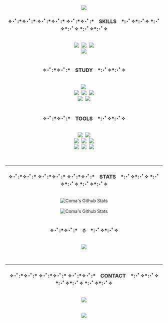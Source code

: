 <div align="center">
  <img src="https://capsule-render.vercel.app/api?type=waving&color=0:000000&height=300&section=header&text=COMA'S%20GITHUB&fontSize=70&fontColor=FFFFFF&fontAlignY=30&desc=Per%20Aspera%20Ad%20Astra.&descAlign=50&descAlignY=50&animation=twinkling" />
</div>
<h3 align="center">✧･ﾟ:*✧･ﾟ:* ✧･ﾟ:*✧･ﾟ:* ✧･ﾟ:*✧･ﾟ:* &nbsp;&nbsp; SKILLS &nbsp;&nbsp; *:･ﾟ✧*:･ﾟ✧ *:･ﾟ✧*:･ﾟ✧ *:･ﾟ✧*:･ﾟ✧</h3>
<br>
<div align="center">
  <img src="https://img.shields.io/badge/html5-000000.svg?style=for-the-badge&logo=html5&logoColor=white" />&nbsp
  <img src="https://img.shields.io/badge/css3-000000.svg?style=for-the-badge&logo=css3&logoColor=white" />&nbsp
  <img src="https://img.shields.io/badge/javascript-000000.svg?style=for-the-badge&logo=javascript&logoColor=white" />
</div>
<div align="center">
  <img src="https://img.shields.io/badge/java-000000.svg?style=for-the-badge&logo=buyMeACoffee&logoColor=white" />
</div>
<br>
<h3 align="center">✧･ﾟ:*✧･ﾟ:* &nbsp;&nbsp; STUDY &nbsp;&nbsp; *:･ﾟ✧*:･ﾟ✧</h3>
<br>
<div align="center">
  <img src="https://img.shields.io/badge/jquery-000000.svg?style=for-the-badge&logo=jquery&logoColor=white" />&nbsp
</div>
<div align="center">
  <img src="https://img.shields.io/badge/spring-000000.svg?style=for-the-badge&logo=spring&logoColor=white" />&nbsp
  <img src="https://img.shields.io/badge/spring%20boot-000000.svg?style=for-the-badge&logo=springBoot&logoColor=white" />&nbsp
  <img src="https://img.shields.io/badge/jsp-000000.svg?style=for-the-badge&logo=polymerProject&logoColor=white" />
</div>
<div align="center">
  <img src="https://img.shields.io/badge/sql-000000.svg?style=for-the-badge&logo=liquibase&logoColor=white" />&nbsp
  <img src="https://img.shields.io/badge/amazon%20ws-000000.svg?style=for-the-badge&logo=icloud&logoColor=white" />
</div>
<br>
<h3 align="center">✧･ﾟ:*✧･ﾟ:* &nbsp;&nbsp; TOOLS &nbsp;&nbsp; *:･ﾟ✧*:･ﾟ✧</h3>
<br>
<div align="center">
  <img src="https://img.shields.io/badge/git-000000.svg?style=for-the-badge&logo=git&logoColor=white" />&nbsp
  <img src="https://img.shields.io/badge/github-000000.svg?style=for-the-badge&logo=github&logoColor=white" />
</div>
<div align="center">
  <img src="https://img.shields.io/badge/discord-000000.svg?style=for-the-badge&logo=discord&logoColor=white" />&nbsp
  <img src="https://img.shields.io/badge/notion-000000.svg?style=for-the-badge&logo=notion&logoColor=white" />&nbsp
  <img src="https://img.shields.io/badge/slack-000000.svg?style=for-the-badge&logo=slack&logoColor=white" />
</div>
<div align="center">
  <img src="https://img.shields.io/badge/vs%20code-000000.svg?style=for-the-badge&logo=codecademy&logoColor=white" />&nbsp
  <img src="https://img.shields.io/badge/intellij-000000.svg?style=for-the-badge&logo=intellijidea&logoColor=white" />&nbsp
  <img src="https://img.shields.io/badge/eclipse-000000.svg?style=for-the-badge&logo=eclipse&logoColor=white" />
</div>
<br>
<br>
<hr>
<h3 align="center">✧･ﾟ:*✧･ﾟ:* ✧･ﾟ:*✧･ﾟ:* ✧･ﾟ:*✧･ﾟ:* &nbsp;&nbsp; STATS &nbsp;&nbsp; *:･ﾟ✧*:･ﾟ✧ *:･ﾟ✧*:･ﾟ✧ *:･ﾟ✧*:･ﾟ✧</h3>
<br>
<div align="center">
  <img src="https://github-readme-stats.vercel.app/api/top-langs/?username=ComaHub&layout=compact&theme=dark" alt="Coma's Github Stats" />
</div>
<br>
<div align="center">
  <img src="https://github-readme-stats.vercel.app/api?username=ComaHub&show_icons=true&theme=dark" alt="Coma's Github Stats" />
</div>
<br>
<h3 align="center">✧･ﾟ:*✧･ﾟ:* &nbsp;&nbsp; ⛣ &nbsp;&nbsp; *:･ﾟ✧*:･ﾟ✧</h3>
<br>
<div align="center">
  <img src="http://mazassumnida.wtf/api/v2/generate_badge?boj=livecode" />
</div>
<br>
<br>
<hr>
<h3 align="center">✧･ﾟ:*✧･ﾟ:* ✧･ﾟ:*✧･ﾟ:* ✧･ﾟ:*✧･ﾟ:* &nbsp;&nbsp; CONTACT &nbsp;&nbsp; *:･ﾟ✧*:･ﾟ✧ *:･ﾟ✧*:･ﾟ✧ *:･ﾟ✧*:･ﾟ✧</h3>
<br>
<div align="center">
  <a href="mailto:comasocean@gmail.com">
    <img src="https://img.shields.io/badge/GMAIL-000000?style=for-the-badge&logo=gmail&logoColor=white"/>
  </a>
</div>
<br>
<br>
<div align="center">
  <img src="https://capsule-render.vercel.app/api?type=waving&color=0:000000&height=150&section=footer" />
</div>
